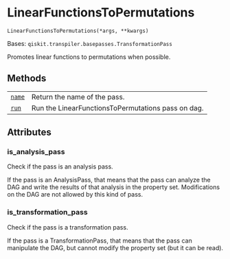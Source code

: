 # LinearFunctionsToPermutations

<span id="undefined" />

`LinearFunctionsToPermutations(*args, **kwargs)`

Bases: `qiskit.transpiler.basepasses.TransformationPass`

Promotes linear functions to permutations when possible.

## Methods

|                                                                                                                                                                                                 |                                                    |
| ----------------------------------------------------------------------------------------------------------------------------------------------------------------------------------------------- | -------------------------------------------------- |
| [`name`](qiskit.transpiler.passes.LinearFunctionsToPermutations.name#qiskit.transpiler.passes.LinearFunctionsToPermutations.name "qiskit.transpiler.passes.LinearFunctionsToPermutations.name") | Return the name of the pass.                       |
| [`run`](qiskit.transpiler.passes.LinearFunctionsToPermutations.run#qiskit.transpiler.passes.LinearFunctionsToPermutations.run "qiskit.transpiler.passes.LinearFunctionsToPermutations.run")     | Run the LinearFunctionsToPermutations pass on dag. |

## Attributes

<span id="undefined" />

### is\_analysis\_pass

Check if the pass is an analysis pass.

If the pass is an AnalysisPass, that means that the pass can analyze the DAG and write the results of that analysis in the property set. Modifications on the DAG are not allowed by this kind of pass.

<span id="undefined" />

### is\_transformation\_pass

Check if the pass is a transformation pass.

If the pass is a TransformationPass, that means that the pass can manipulate the DAG, but cannot modify the property set (but it can be read).
